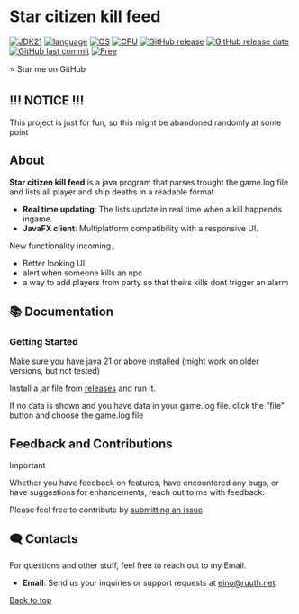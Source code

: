 # Star citizen kill feed






[![JDK21](https://img.shields.io/badge/JDK-21-512BD4)]()
[![language](https://img.shields.io/badge/Java-%23ED8B00.svg?logo=openjdk&logoColor=white)]()
[![OS](https://img.shields.io/badge/OS-Linux%2C%20Windows-0078D4)]()
[![CPU](https://img.shields.io/badge/CPU-x86-FF8C00)]()
[![GitHub release](https://img.shields.io/github/v/release/EinoRuuth/Star-Citizen-kill-feed)](#)
[![GitHub release date](https://img.shields.io/github/release-date/EinoRuuth/Star-Citizen-kill-feed)](https://github.com/EinoRuuth/Star-Citizen-kill-feed/releases)
[![GitHub last commit](https://img.shields.io/github/last-commit/EinoRuuth/Star-Citizen-kill-feed)](#)
[![Free](https://img.shields.io/badge/free_for_non_commercial_use-brightgreen)](#-license)

⭐ Star me on GitHub




## !!! NOTICE !!!

This project is just for fun, so this might be abandoned randomly at some point

##  About

**Star citizen kill feed** is a java program that parses trought the game.log file and lists all player and ship deaths in a readable format

- **Real time updating**: The lists update in real time when a kill happends ingame. 
- **JavaFX client**: Multiplatform compatibility with a responsive UI.  


New functionality incoming..
- Better looking UI
- alert when someone kills an npc
- a way to add players from party so that theirs kills dont trigger an alarm


## 📚 Documentation 

### Getting Started
Make sure you have java 21 or above installed (might work on older versions, but not tested)

Install a jar file from [releases](https://github.com/EinoRuuth/Star-Citizen-kill-feed/releases) and run it.

If no data is shown and you have data in your game.log file. click the "file" button and choose the game.log file


##  Feedback and Contributions

> [!IMPORTANT]
> Whether you have feedback on features, have encountered any bugs, or have suggestions for enhancements, reach out to me with feedback. 

Please feel free to contribute by [submitting an issue](https://github.com/EinoRuuth/Star-Citizen-kill-feed/issues).


## 🗨️ Contacts

For questions and other stuff, feel free to reach out to my Email.

- **Email**: Send us your inquiries or support requests at [eino@ruuth.net](mailto:eino@ruuth.net).

[Back to top](#top)
